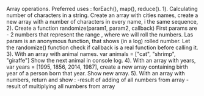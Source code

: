 Array operations.
Preferred uses : forEach(), map(), reduce().
1). Calculating number of characters in a string.
Create an array with cities names, create a new array with a number of characters in every name, i the same sequence,
2). Create a function randomize(param1, param2, callback)
First params are -  2 numbers that represent the range , where we will roll the numbers.
Las param is an anonymous function, that shows (in a log) rolled number.
Let the randomize() function check if callback is a real function before calling it.
3). With an array with animal names. 
var animals = ["cat", "shrimp", "giraffe"]
Show the next animal in console log.
4). With an array with years,
var years = [1995, 1856, 2014, 1987], create a new array containing birth year of a person born that year. Show new array.
5). With an array with numbers, return and show :
-result of adding of all numbers from array
-result of multiplying all numbers from array